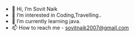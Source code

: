 - 👋 Hi, I’m Sovit Naik
- 👀 I’m interested in Coding,Travelling..
- 🌱 I’m currently learning java.
- 📫 How to reach me - sovitnaik2007@gmail.com


<!---
sovitnaik/sovitnaik is a ✨ special ✨ repository because its `README.md` (this file) appears on your GitHub profile.
You can click the Preview link to take a look at your changes.
--->
